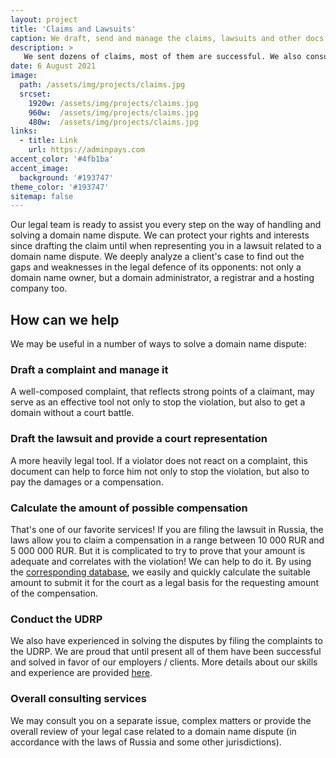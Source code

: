 ```yaml
---
layout: project
title: 'Claims and Lawsuits'
caption: We draft, send and manage the claims, lawsuits and other docs on domain name disputes (including the UDRP).
description: >
   We sent dozens of claims, most of them are successful. We also consult others to prepare lawsuits.  
date: 6 August 2021
image: 
  path: /assets/img/projects/claims.jpg
  srcset: 
    1920w: /assets/img/projects/claims.jpg
    960w:  /assets/img/projects/claims.jpg
    480w:  /assets/img/projects/claims.jpg
links:
  - title: Link
    url: https://adminpays.com
accent_color: '#4fb1ba'
accent_image:
  background: '#193747'
theme_color: '#193747'
sitemap: false
---
```


Our legal team is ready to assist you every step on the way of handling and solving a domain name dispute. We can protect your rights and interests since drafting the claim until when representing you in a lawsuit related to a domain name dispute. We deeply analyze a client's case to find out the gaps and weaknesses in the legal defence of its opponents: not only a domain name owner, but a domain administrator, a registrar and a hosting company too.

## How can we help

We may be useful in a number of ways to solve a domain name dispute:

### **Draft a complaint and manage it** 
A well-composed complaint, that reflects strong points of a claimant, may serve as an effective tool not only to stop the violation, but also to get a domain without a court battle. 

### **Draft the lawsuit and provide a court representation** 
A more heavily legal tool. If a violator does not react on a complaint, this document can help to force him not only to stop the violation, but also to pay the damages or a compensation.

### **Calculate the amount of possible compensation** 
That's one of our favorite services! If you are filing the lawsuit in Russia, the laws allow you to claim a compensation in a range between 10 000 RUR and 5 000 000 RUR. But it is complicated to try to prove that your amount is adequate and correlates with the violation! We can help to do it. By using the [corresponding database](../databases/), we easily and quickly calculate the suitable amount to submit it for the court as a legal basis for the requesting amount of the compensation.

### **Conduct the UDRP** 
We also have experienced in solving the disputes by filing the complaints to the UDRP. We are proud that until present all of them have been successful and solved in favor of our employers / clients. More details about our skills and experience are provided [here](../udrp-gtld).

### **Overall consulting services** 
We may consult you on a separate issue, complex matters or provide the overall review of your legal case related to a domain name dispute (in accordance with the laws of Russia and some other jurisdictions).
